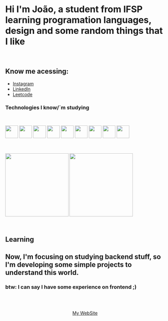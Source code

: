 # Hi I'm João, a student from IFSP learning programation languages, design and some random things that I like

<br>

## Know me acessing:
- [Instagram](https://www.instagram.com/joao.pqc)
- [LinkedIn](https://www.linkedin.com/in/jo%C3%A3o-paulo-queiroz-costa-2b784a358/)
- [Leetcode](https://leetcode.com/u/5IMQy8234y/)
  <br>

### Technologies I know/´m studying
<br>
<p align="left">

<img  src="https://cdn.jsdelivr.net/gh/devicons/devicon@latest/icons/html5/html5-original.svg" style=" width: 40px;"/>
<img src="https://cdn.jsdelivr.net/gh/devicons/devicon@latest/icons/css3/css3-original.svg" style=" width: 40px" />
<img src="https://cdn.jsdelivr.net/gh/devicons/devicon@latest/icons/javascript/javascript-original.svg" style=" width: 40px" />
<img src="https://cdn.jsdelivr.net/gh/devicons/devicon@latest/icons/python/python-original.svg" style=" width: 40px"  />
<img src="https://cdn.jsdelivr.net/gh/devicons/devicon@latest/icons/git/git-original.svg" style=" width: 40px"  />
<img src="https://cdn.jsdelivr.net/gh/devicons/devicon@latest/icons/java/java-original.svg" style=" width: 40px" />
<img src="https://cdn.jsdelivr.net/gh/devicons/devicon@latest/icons/github/github-original.svg" style=" width: 40px" />
<img src="https://cdn.jsdelivr.net/gh/devicons/devicon@latest/icons/react/react-original.svg" style=" width: 40px"  />
<img src="https://cdn.jsdelivr.net/gh/devicons/devicon@latest/icons/spring/spring-original.svg" style=" width: 40px"  />
                                                                                         
  
</p>
<br>
<p align="left">

<img style="height: 200px" align="left" src="https://github-readme-stats.vercel.app/api?username=JoaoPauloQC&show_icons=true&theme=algolia&include_all_commits=true&locale=pt-br">

<img  style="height: 200px" src="https://github-readme-stats.vercel.app/api/top-langs/?username=JoaoPauloQC&theme=algolia&layout=compact&custom_title=Technologies&langs_count=9">

</p>
<br>

## Learning

## Now, I'm focusing on studying backend stuff, so I'm developing some simple projects to understand this world.
### btw: I can say I have some experience on frontend ;)
<br>
<br>

<p align="center"> 
  <a href="https://joaopauloqc.github.io/Portfolio/">My WebSite</a>
</p>
<!---
JoaoPauloQC/JoaoPauloQC is a ✨ special ✨ repository because its `README.md` (this file) appears on your GitHub profile.
You can click the Preview link to take a look at your changes.
--->

